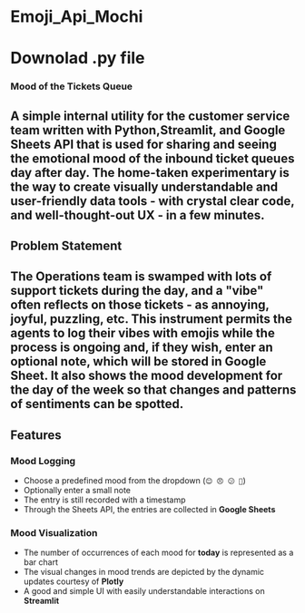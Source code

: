 # Emoji_Api_Mochi

# Downolad .py file

### Mood of the Tickets Queue
A simple internal utility for the customer service team written with Python,Streamlit, and Google Sheets API that is used for sharing and seeing the emotional mood of the inbound ticket queues day after day.
The home-taken experimentary is the way to create visually understandable and user-friendly data tools - with crystal clear code, and well-thought-out UX - in a few minutes.
---
## Problem Statement
The Operations team is swamped with lots of support tickets during the day, and a "vibe" often reflects on those tickets - as annoying, joyful, puzzling, etc.
This instrument permits the agents to log their vibes with emojis while the process is ongoing and, if they wish, enter an optional note, which will be stored in Google Sheet. It also shows the mood development for the day of the week so that changes and patterns of sentiments can be spotted.
---
##  Features
###  Mood Logging
- Choose a predefined mood from the dropdown (`😊 😠 😕 🎉`)
- Optionally enter a small note
- The entry is still recorded with a timestamp
- Through the Sheets API, the entries are collected in **Google Sheets**
### Mood Visualization
- The number of occurrences of each mood for **today** is represented as a bar chart
- The visual changes in mood trends are depicted by the dynamic updates courtesy of **Plotly**
- A good and simple UI with easily understandable interactions on **Streamlit**
